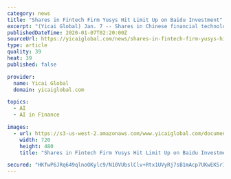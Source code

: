 ```yaml
---
category: news
title: "Shares in Fintech Firm Yusys Hit Limit Up on Baidu Investment"
excerpt: "(Yicai Global) Jan. 7 -- Shares in Chinese financial technology services provider Yusys Technologies have hit the 10 percent daily limit up after internet giant Baidu revealed it was acquiring a 5.7 percent stake to kick start a foray into the fintech sector. Its stock [SHE:300674] opened at CNY30.39 (USD4.36) and has remained there since."
publishedDateTime: 2020-01-07T02:20:00Z
sourceUrl: https://yicaiglobal.com/news/shares-in-fintech-firm-yusys-hit-limit-up-on-baidu-investment
type: article
quality: 39
heat: 39
published: false

provider:
  name: Yicai Global
  domain: yicaiglobal.com

topics:
  - AI
  - AI in Finance

images:
  - url: https://s3-us-west-2.amazonaws.com/www.yicaiglobal.com/documents/shares-in-fintech-firm-yusys-hit-limit-up-on-baidu-investment/top.jpg
    width: 720
    height: 480
    title: "Shares in Fintech Firm Yusys Hit Limit Up on Baidu Investment"

secured: "HKfwP6JRq649qlnoOKylc9/N10VUbslClv+Rtx1UVyRj7sB1mAcp7UKwEKSrInotRtzFoxagzaMBMO6XzLkrYeL0CeWGqnAztYai7bQhoeRLRCZJnHL3IXb9vJkIZPz9qyS0HjDmX/985Pcx4sxi3yMrk6FMY4bCsgfS1W/T6veLi8tc3lFxMKn1pOCrxNZVHQ4aRruPsYCllDn9ICWs/c50i3ubZSh7dD/nFAxXjGnIF+Aee4HXBGTlCfcGpO1wLgKhOkeSdR7jAfqQbdcHMQ==;pPI5JrKR4oJjCpZniT20zw=="
---
```


